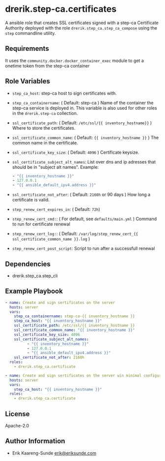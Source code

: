 drerik.step-ca.certificates
=========

A ansible role that creates SSL certificates signed with a step-ca Certificate Authority deployed with the role `drerik.step_ca.step_ca_compose` using the `step` commandline utility.

Requirements
------------

It uses the `community.docker.docker_container_exec` module to get a onetime token from the step-ca container

Role Variables
--------------

- `step_ca_host`: step-ca host to sign certificates with.
- `step_ca_containername`: ( Default: step-ca ) Name of the container the step-ca service is deployed in. This variable is also used for other roles in the `drerik.step-ca` collection.
- `ssl_certificate_path`: ( Default: `/etc/ssl/{{ inventory_hostname}}` ) Where to store the certificates.
- `ssl_certificate_common_name`: ( Default: `{{ inventory_hostname }}` ) The common name in the certificate.
- `ssl_certificate_key_size`: ( Default: `4096` ) Certificate keysize.
- `ssl_certificate_subject_alt_names`: List over dns and ip adresses that should be in "subject alt names". Example:
  ```yaml
  - "{{ inventory_hostname }}"
  - 127.0.0.1
  - "{{ ansible_default_ipv4.address }}"
  ```
- `ssl_certificate_not_after`: ( Default: `2160h` or 90 days ) How long a certificate is valid.

- `step_renew_cert_expires_in`: ( Default: `72h`)
- `step_renew_cert_cmd:`: ( For default, see `defaults/main.yml` ) Command to run for certificate renewal
- `step_renew_cert_log:`: ( Default: `/var/log/step_renew_cert_{{ ssl_certificate_common_name }}.log` )
- `step_renew_cert_post_script`: Script to run after a successfull renewal



Dependencies
------------

- drerik.step_ca.step_cli

Example Playbook
----------------

```yaml
- name: Create and sign sertificates on the server
  hosts: server
  vars:
    step_ca_containername: step-ca-{{ inventory_hostname }}
    step_ca_host: "{{ inventory_hostname }}"
    ssl_certificate_path: /etc/ssl/{{ inventory_hostname }}
    ssl_certificate_common_name: "{{ inventory_hostname }}"
    ssl_certificate_key_size: 4096
    ssl_certificate_subject_alt_names:
          - "{{ inventory_hostname }}"
          - 127.0.0.1
          - "{{ ansible_default_ipv4.address }}"
    ssl_certificate_not_after: 2160h
  roles:
    - drerik.step_ca.certificate

- name: Create and sign sertificates on the server win minimal configuration
  hosts: server
  vars:
    step_ca_host: "{{ inventory_hostname }}"
  roles:
    - drerik.step_ca.certificate
```

License
-------

Apache-2.0

Author Information
------------------

- Erik Kaareng-Sunde <erik@eriksunde.com>
